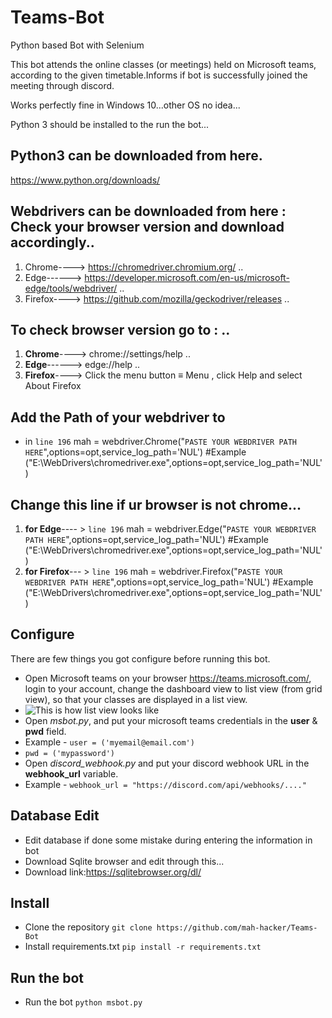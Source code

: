 # Teams-Bot
Python based Bot with Selenium

This bot attends the online classes (or meetings) held on Microsoft teams, according to the given timetable.Informs if bot is successfully joined the
meeting through discord.

Works perfectly fine in Windows 10...other OS no idea...

Python 3 should be installed to the run the bot...

## Python3 can be downloaded from here.
https://www.python.org/downloads/


## Webdrivers can be downloaded from here : Check your browser version and download accordingly..
1. Chrome----> https://chromedriver.chromium.org/ ..
2. Edge------> https://developer.microsoft.com/en-us/microsoft-edge/tools/webdriver/ ..
3. Firefox----> https://github.com/mozilla/geckodriver/releases ..


## To check browser version go to : ..

1. **Chrome**----> chrome://settings/help ..
2. **Edge**------> edge://help ..
3. **Firefox**----> Click the menu button ≡ Menu , click Help and select About Firefox

## Add the Path of your webdriver to
- in `line 196` mah = webdriver.Chrome("`PASTE YOUR WEBDRIVER PATH HERE`",options=opt,service_log_path='NUL') #Example ("E:\WebDrivers\chromedriver.exe",options=opt,service_log_path='NUL')

## Change this line if ur browser is not chrome...
1. **for Edge**---- > `line 196` mah = webdriver.Edge("`PASTE YOUR WEBDRIVER PATH HERE`",options=opt,service_log_path='NUL') #Example ("E:\WebDrivers\chromedriver.exe",options=opt,service_log_path='NUL')
2. **for Firefox**--- > `line 196` mah = webdriver.Firefox("`PASTE YOUR WEBDRIVER PATH HERE`",options=opt,service_log_path='NUL') #Example ("E:\WebDrivers\chromedriver.exe",options=opt,service_log_path='NUL')

## Configure
There are few things you got configure before running this bot.

 - Open Microsoft teams on your browser https://teams.microsoft.com/, login to your account, change the dashboard view to list view (from grid view), so that your classes are displayed in a list view. 
 - ![This is how list view looks like](https://i.imgur.com/KXTl84h.jpg)
 - Open *msbot.py*, and put your microsoft teams credentials in the **user** & **pwd** field. 
 - Example - `user = ('myemail@email.com')`
 - `pwd = ('mypassword')`
 - Open *discord_webhook.py* and put your discord webhook URL in the **webhook_url** variable. 
 - Example - `webhook_url = "https://discord.com/api/webhooks/...."`

## Database Edit

 - Edit database if done some mistake during entering the information in bot
 - Download Sqlite browser and edit through this...
 - Download link:https://sqlitebrowser.org/dl/

## Install

 - Clone the repository `git clone https://github.com/mah-hacker/Teams-Bot`
 - Install requirements.txt `pip install -r requirements.txt`
 
 ## Run the bot
 - Run the bot `python msbot.py`
